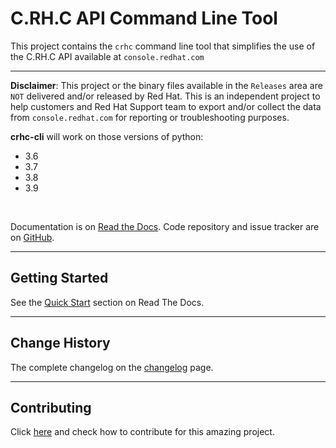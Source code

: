 # C.RH.C API Command Line Tool

This project contains the `crhc` command line tool that simplifies the use of the C.RH.C API available at `console.redhat.com`

---

**Disclaimer**: This project or the binary files available in the `Releases` area are `NOT` delivered and/or released by Red Hat. This is an independent project to help customers and Red Hat Support team to export and/or collect the data from `console.redhat.com` for reporting or troubleshooting purposes.
<br>

**crhc-cli** will work on those versions of python:
- 3.6
- 3.7
- 3.8
- 3.9
<br>

Documentation is on [Read the Docs](https://crhc-cli.readthedocs.io). Code repository and issue tracker are on [GitHub](https://github.com/C-RH-C/crhc-cli/).

---
Getting Started
---------------
See the [Quick Start](https://crhc-cli.readthedocs.io/#quickstart.html) section on Read The Docs.

---
Change History
--------------
The complete changelog on the [changelog](https://crhc-cli.readthedocs.io/#usage.html) page.

---
Contributing
------------
Click [here](https://crhc-cli.readthedocs.io/#contribution.html) and check how to contribute for this amazing project.